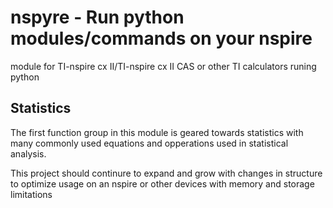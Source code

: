 # nspyre - Run python modules/commands on your nspire
module for TI-nspire cx II/TI-nspire cx II CAS or other TI calculators runing python

## Statistics
The first function group in this module is geared towards statistics with many commonly used equations and opperations used in statistical analysis.

This project should continure to expand and grow with changes in structure to optimize usage on an nspire or other devices with memory and storage limitations


